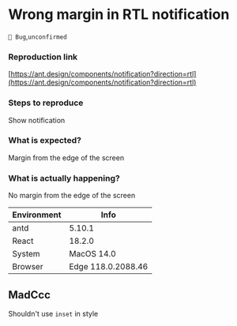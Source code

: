 # Wrong margin in RTL notification

`🐛 Bug`,`unconfirmed`

### Reproduction link

[https://ant.design/components/notification?direction=rtl](https://ant.design/components/notification?direction=rtl)

### Steps to reproduce

Show notification

### What is expected?

Margin from the edge of the screen

### What is actually happening?

No margin from the edge of the screen

| Environment | Info               |
| ----------- | ------------------ |
| antd        | 5.10.1             |
| React       | 18.2.0             |
| System      | MacOS 14.0         |
| Browser     | Edge 118.0.2088.46 |

<!-- generated by ant-design-issue-helper. DO NOT REMOVE -->

## MadCcc

Shouldn't use `inset` in style
